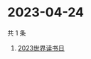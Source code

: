 # 2023-04-24

共 1 条

<!-- BEGIN ZHIHUSEARCH -->
<!-- 最后更新时间 Mon Apr 24 2023 01:15:07 GMT+0800 (China Standard Time) -->
1. [2023世界读书日](https://www.zhihu.com/search?q=2023世界读书日)
<!-- END ZHIHUSEARCH -->
